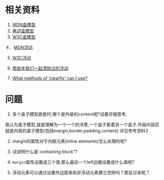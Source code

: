 # 相关资料
1. [MDN盒模型](https://developer.mozilla.org/zh-CN/docs/Learn/CSS/Introduction_to_CSS/Box_model)
2. [再述盒模型](https://developer.mozilla.org/zh-CN/docs/Learn/CSS/Styling_boxes/Box_model_recap)
3. [W3C盒模型](https://www.w3.org/TR/2011/REC-CSS2-20110607/box.html#box-model)

４．[MDN浮动](https://developer.mozilla.org/zh-CN/docs/Learn/CSS/CSS_layout/Floats)

5. [W3C浮动](https://www.w3.org/TR/2011/REC-CSS2-20110607/visuren.html#floats)

6. [那些年我们一起清除过的浮动](http://www.iyunlu.com/view/css-xhtml/55.html)

7. [What methods of ‘clearfix’ can I use?
](https://stackoverflow.com/questions/211383/what-methods-of-clearfix-can-i-use)
# 问题
1. 多个盒子模型嵌套时,哪个是外层的content呢?试着仔细思考.

我认为盒子模型,就是理解为一个一个的洋葱,一个盒子套着另一个盒子.外层内容区就是内层的盒子模型(包括margin,border,padding,content).详见参考资料3

2. margin的属性对于内联元素(inline elements)怎么处理的呢?

3. 试说明什么是`containing block"?

4. `margin`属性设置成三个值,那么最后一个left边被设置成什么值呢?

5. 浮动元素可以通过设置外边距来和非浮动元素建立空隙吗？那反过来呢？

